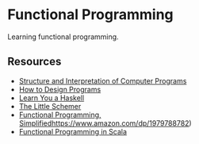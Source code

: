# Functional Programming

Learning functional programming.

## Resources

- [Structure and Interpretation of Computer Programs](https://mitpress.mit.edu/sites/default/files/sicp/full-text/book/book.html)
- [How to Design Programs](https://htdp.org/)
- [Learn You a Haskell](http://learnyouahaskell.com/)
- [The Little Schemer](http://f.javier.io/rep/books/The%20Little%20Schemer%204th%20Ed.pdf)
- [Functional Programming, Simplified]()https://www.amazon.com/dp/1979788782)
- [Functional Programming in Scala](https://www.amazon.com/dp/1617290653)
